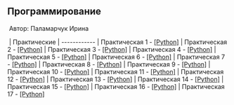## Программирование
​
Автор: Паламарчук Ирина  


​
| Практические 
| ------------ 
| Практическая 1 - [[Python]](./Practice/01/) 
| Практическая 2 - [[Python]](./Practice/02/) 
| Практическая 3 - [[Python]](./Practice/03/) 
| Практическая 4 - [[Python]](./Practice/04/) 
| Практическая 5 - [[Python]](./Practice/05/) 
| Практическая 6 - [[Python]](./Practice/06/) 
| Практическая 7 - [[Python]](./Practice/07/) 
| Практическая 8 - [[Python]](./Practice/08/) 
| Практическая 9 - [[Python]](./Practice/09/) 
| Практическая 10 - [[Python]](./Practice/10/) 
| Практическая 11 - [[Python]](./Practice/11/) 
| Практическая 12 - [[Python]](./Practice/12/) 
| Практическая 13 - [[Python]](./Practice/13/)
| Практическая 14 - [[Python]](./Practice/14/) 
| Практическая 15 - [[Python]](./Practice/15/) 
| Практическая 16 - [[Python]](./Practice/16/) 
| Практическая 17 - [[Python]](./Practice/17/)  
